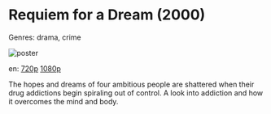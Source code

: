 # Requiem for a Dream (2000)

Genres: drama, crime

![poster](http://image.tmdb.org/t/p/w500/muym4jTjdLx7E6as09d1wlC3sOB.jpg)

en:
  [720p](magnet:?xt=urn:btih:C2477151B478354C2BFA92E461DDCAF28B7716CF&tr=udp://glotorrents.pw:6969/announce&tr=udp://tracker.opentrackr.org:1337/announce&tr=udp://torrent.gresille.org:80/announce&tr=udp://tracker.openbittorrent.com:80&tr=udp://tracker.coppersurfer.tk:6969&tr=udp://tracker.leechers-paradise.org:6969&tr=udp://p4p.arenabg.ch:1337&tr=udp://tracker.internetwarriors.net:1337)
  [1080p](magnet:?xt=urn:btih:F046CB9FB44F3EB6638EAB08BDE708E445A20243&tr=udp://glotorrents.pw:6969/announce&tr=udp://tracker.opentrackr.org:1337/announce&tr=udp://torrent.gresille.org:80/announce&tr=udp://tracker.openbittorrent.com:80&tr=udp://tracker.coppersurfer.tk:6969&tr=udp://tracker.leechers-paradise.org:6969&tr=udp://p4p.arenabg.ch:1337&tr=udp://tracker.internetwarriors.net:1337)
  


The hopes and dreams of four ambitious people are shattered when their drug addictions begin spiraling out of control. A look into addiction and how it overcomes the mind and body.